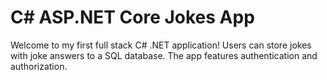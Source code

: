# C# ASP.NET Core Jokes App

Welcome to my first full stack C# .NET application! Users can store jokes with joke answers to a SQL database. The app features authentication and authorization.

